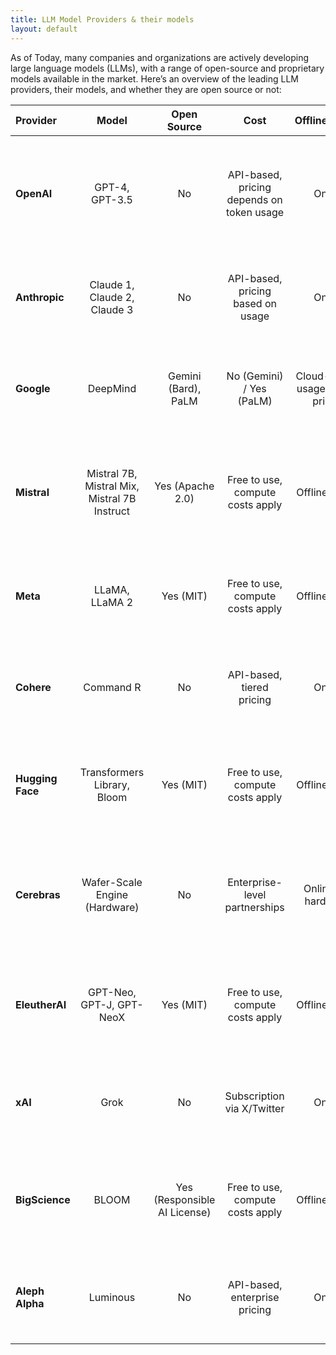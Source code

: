 ```yaml
---
title: LLM Model Providers & their models
layout: default
---
```


As of Today, many companies and organizations are actively developing large language models (LLMs), with a range of open-source and proprietary models available in the market. Here’s an overview of the leading LLM providers, their models, and whether they are open source or not:

|Provider|Model|Open Source|Cost|Offline/Online|Best Use Case|Example Use Case|
|:-----|:------:|:------:|:------:|:------:|:------:|-----:|
|**OpenAI**|GPT-4, GPT-3.5|No|API-based, pricing depends on token usage|Online|Complex conversational AI, creative writing, coding assistance, and research.|ChatGPT for customer support, Codex for code generation, GPT-4 for research assistance.|
|**Anthropic**|Claude 1, Claude 2, Claude 3|No|API-based, pricing based on usage|Online|Safe, ethical AI for human-like interactions, customer support, and task automation.|Claude for ethical content moderation, chatbots in enterprise, and virtual assistants.|
|**Google**|DeepMind|Gemini (Bard), PaLM|No (Gemini) / Yes (PaLM)|Cloud-based, usage-based pricing|Online|Conversational agents, information retrieval, and research-heavy applications.|Bard for search engine-like queries, PaLM for multilingual conversation systems.|
|**Mistral**|Mistral 7B, Mistral Mix, Mistral 7B Instruct|Yes (Apache 2.0)|Free to use, compute costs apply|Offline/Online|General-purpose NLP tasks, fine-tuned for instruction-based tasks.|Mistral 7B for local NLP processing in resource-constrained environments or private cloud deployments.|
|**Meta**|LLaMA, LLaMA 2|Yes (MIT)|Free to use, compute costs apply|Offline/Online|Large-scale NLP tasks, multilingual models, and research applications.|LLaMA 2 for multilingual document classification or as an open-source research tool.|
|**Cohere**|Command R|No|API-based, tiered pricing|Online|Retrieval-augmented generation, document summarization, and search optimization.|Command R for summarizing large documents in real-time for enterprise use.|
|**Hugging Face**|Transformers Library, Bloom|Yes (MIT)|Free to use, compute costs apply|	Offline/Online|Wide range of NLP tasks, translation, sentiment analysis, and text generation.|BLOOM for multilingual content generation, Hugging Face Transformers for fine-tuned NLP tasks.|
|**Cerebras**|Wafer-Scale Engine (Hardware)|No|Enterprise-level partnerships|Online (via hardware)|Large-scale AI workloads, specialized hardware for high-performance computing.|Cerebras Hardware for training large models like GPT or PaLM more efficiently on a custom infrastructure.|
|**EleutherAI**|GPT-Neo, GPT-J, GPT-NeoX|Yes (MIT)|Free to use, compute costs apply|Offline/Online|Open-source alternatives to GPT models for research, text generation, and NLP.|GPT-NeoX for running a local version of a GPT model in research environments or on-premises.|
|**xAI**|Grok|No|Subscription via X/Twitter|Online|Social media integrations, conversational agents, and content moderation.|Grok integrated into Twitter for automating responses or moderating conversations.|
|**BigScience**|BLOOM|Yes (Responsible AI License)|Free to use, compute costs apply|Offline/Online|Multilingual text generation, large-scale NLP research, and cross-lingual tasks.|BLOOM for large-scale multilingual text generation for research or enterprise applications.|
|**Aleph Alpha**|Luminous|No|API-based, enterprise pricing|Online|Multilingual NLP, AI research in Europe, and enterprise-level integrations.|Luminous for enterprise customer support with multilingual capabilities across Europe.|

